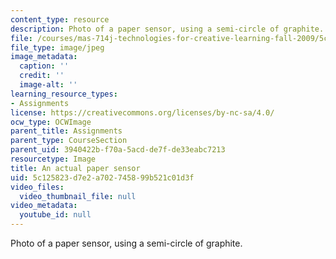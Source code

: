 ```yaml
---
content_type: resource
description: Photo of a paper sensor, using a semi-circle of graphite.
file: /courses/mas-714j-technologies-for-creative-learning-fall-2009/5c125823d7e2a702745899b521c01d3f_Image12.jpg
file_type: image/jpeg
image_metadata:
  caption: ''
  credit: ''
  image-alt: ''
learning_resource_types:
- Assignments
license: https://creativecommons.org/licenses/by-nc-sa/4.0/
ocw_type: OCWImage
parent_title: Assignments
parent_type: CourseSection
parent_uid: 3940422b-f70a-5acd-de7f-de33eabc7213
resourcetype: Image
title: An actual paper sensor
uid: 5c125823-d7e2-a702-7458-99b521c01d3f
video_files:
  video_thumbnail_file: null
video_metadata:
  youtube_id: null
---
```

Photo of a paper sensor, using a semi-circle of graphite.